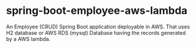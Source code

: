 # spring-boot-employee-aws-lambda
An Employee (CRUD) Spring Boot application deployable in AWS. That uses H2 database or AWS RDS (mysql) Database having the records generated by a AWS lambda.

